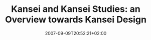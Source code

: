 ---
slug: kansei-and-kansei-studies-an-overview-towards-kansei-design
title: "Kansei and Kansei Studies: an Overview towards Kansei Design"
layout: single
searchFilter: Event
tags: ['kansei', 'kansei_studies', 'kansei_design']
publitype: presentation
subsection: lecture
institution:
    logo: Tsukuba
    short: 'U. of Tsukuba'
    web: "https://www.tsukuba.ac.jp/"
    name: "University of Tsukuba"
kansei: true
research: 
    -  kansei
date: 2007-09-09T20:52:21+02:00
reference: "Lévy, P. (2008). Kansei and Kansei Studies: an Overview towards Kansei Design, presented at the the International Symposium of the 21th Century COE Program for the Promotion of Kansei Science for Understanding the Mechanism of Mind and Heart, Tsukuba, Japan. September 9th, 2007."
---